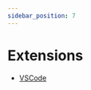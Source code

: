 ```yaml
---
sidebar_position: 7
---
```


# Extensions

- [VSCode](https://marketplace.visualstudio.com/items?itemName=yoavlavi.melody)